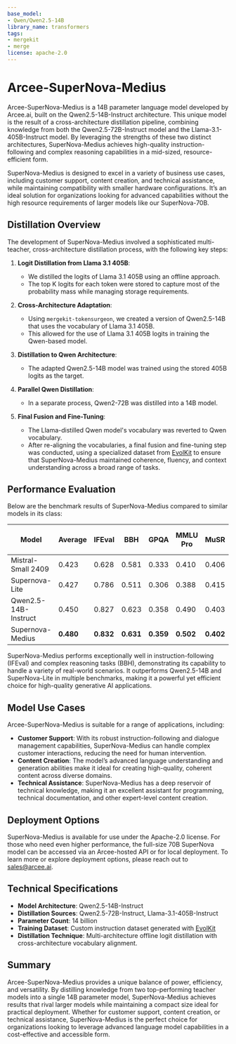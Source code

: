 ```yaml
---
base_model:
- Qwen/Qwen2.5-14B
library_name: transformers
tags:
- mergekit
- merge
license: apache-2.0
---
```


# Arcee-SuperNova-Medius

Arcee-SuperNova-Medius is a 14B parameter language model developed by Arcee.ai, built on the Qwen2.5-14B-Instruct architecture. This unique model is the result of a cross-architecture distillation pipeline, combining knowledge from both the Qwen2.5-72B-Instruct model and the Llama-3.1-405B-Instruct model. By leveraging the strengths of these two distinct architectures, SuperNova-Medius achieves high-quality instruction-following and complex reasoning capabilities in a mid-sized, resource-efficient form.

SuperNova-Medius is designed to excel in a variety of business use cases, including customer support, content creation, and technical assistance, while maintaining compatibility with smaller hardware configurations. It’s an ideal solution for organizations looking for advanced capabilities without the high resource requirements of larger models like our SuperNova-70B.

## Distillation Overview

The development of SuperNova-Medius involved a sophisticated multi-teacher, cross-architecture distillation process, with the following key steps:

1. **Logit Distillation from Llama 3.1 405B**:
   - We distilled the logits of Llama 3.1 405B using an offline approach.
   - The top K logits for each token were stored to capture most of the probability mass while managing storage requirements.

2. **Cross-Architecture Adaptation**:
   - Using `mergekit-tokensurgeon`, we created a version of Qwen2.5-14B that uses the vocabulary of Llama 3.1 405B.
   - This allowed for the use of Llama 3.1 405B logits in training the Qwen-based model.

3. **Distillation to Qwen Architecture**:
   - The adapted Qwen2.5-14B model was trained using the stored 405B logits as the target.

4. **Parallel Qwen Distillation**:
   - In a separate process, Qwen2-72B was distilled into a 14B model.

5. **Final Fusion and Fine-Tuning**:
   - The Llama-distilled Qwen model's vocabulary was reverted to Qwen vocabulary.
   - After re-aligning the vocabularies, a final fusion and fine-tuning step was conducted, using a specialized dataset from [EvolKit](https://github.com/arcee-ai/EvolKit) to ensure that SuperNova-Medius maintained coherence, fluency, and context understanding across a broad range of tasks.

## Performance Evaluation

Below are the benchmark results of SuperNova-Medius compared to similar models in its class:

| Model | Average | IFEval | BBH | GPQA | MMLU Pro | MuSR | Math Level 5 |
| --- | --- | --- | --- | --- | --- | --- | --- |
| Mistral-Small 2409 | 0.423 | 0.628 | 0.581 | 0.333 | 0.410 | 0.406 | 0.181 |
| Supernova-Lite | 0.427 | 0.786 | 0.511 | 0.306 | 0.388 | 0.415 | 0.155 |
| Qwen2.5-14B-Instruct | 0.450 | 0.827 | 0.623 | 0.358 | 0.490 | 0.403 | 0.000 |
| Supernova-Medius | **0.480** | **0.832** | **0.631** | **0.359** | **0.502** | **0.402** | **0.152** |

SuperNova-Medius performs exceptionally well in instruction-following (IFEval) and complex reasoning tasks (BBH), demonstrating its capability to handle a variety of real-world scenarios. It outperforms Qwen2.5-14B and SuperNova-Lite in multiple benchmarks, making it a powerful yet efficient choice for high-quality generative AI applications.

## Model Use Cases

Arcee-SuperNova-Medius is suitable for a range of applications, including:

- **Customer Support**: With its robust instruction-following and dialogue management capabilities, SuperNova-Medius can handle complex customer interactions, reducing the need for human intervention.
- **Content Creation**: The model’s advanced language understanding and generation abilities make it ideal for creating high-quality, coherent content across diverse domains.
- **Technical Assistance**: SuperNova-Medius has a deep reservoir of technical knowledge, making it an excellent assistant for programming, technical documentation, and other expert-level content creation.

## Deployment Options

SuperNova-Medius is available for use under the Apache-2.0 license. For those who need even higher performance, the full-size 70B SuperNova model can be accessed via an Arcee-hosted API or for local deployment. To learn more or explore deployment options, please reach out to [sales@arcee.ai](mailto:sales@arcee.ai).

## Technical Specifications

- **Model Architecture**: Qwen2.5-14B-Instruct
- **Distillation Sources**: Qwen2.5-72B-Instruct, Llama-3.1-405B-Instruct
- **Parameter Count**: 14 billion
- **Training Dataset**: Custom instruction dataset generated with [EvolKit](https://github.com/arcee-ai/EvolKit)
- **Distillation Technique**: Multi-architecture offline logit distillation with cross-architecture vocabulary alignment.

## Summary

Arcee-SuperNova-Medius provides a unique balance of power, efficiency, and versatility. By distilling knowledge from two top-performing teacher models into a single 14B parameter model, SuperNova-Medius achieves results that rival larger models while maintaining a compact size ideal for practical deployment. Whether for customer support, content creation, or technical assistance, SuperNova-Medius is the perfect choice for organizations looking to leverage advanced language model capabilities in a cost-effective and accessible form.
